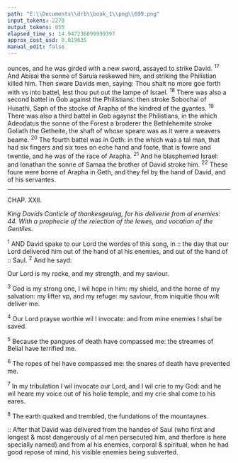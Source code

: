 ```yaml
---
path: "E:\\Documents\\drb\\book_1\\png\\699.png"
input_tokens: 2270
output_tokens: 855
elapsed_time_s: 14.947236099999397
approx_cost_usd: 0.019635
manual_edit: false
---
```

ounces, and he was girded with a new sword, assayed to strike David. <sup>17</sup> And Abisai the sonne of Saruia reskewed him, and striking the Philistian killed him. Then sware Davids men, saying: Thou shalt no more goe forth with vs into battel, lest thou put out the lampe of Israel. <sup>18</sup> There was also a second battel in Gob against the Philistians: then stroke Sobochai of Husathi, Saph of the stocke of Arapha of the kindred of the gyantes. <sup>19</sup> There was also a third battel in Gob agaynst the Philistians, in the which Adeodatus the sonne of the Forest a broderer the Bethlehemite stroke Goliath the Getheite, the shaft of whose speare was as it were a weavers beame. <sup>20</sup> The fourth battel was in Geth: in the which was a tal man, that had six fingers and six toes on eche hand and foote, that is fowre and twentie, and he was of the race of Arapha. <sup>21</sup> And he blasphemed Israel: and Ionathan the sonne of Samaa the brother of David stroke him. <sup>22</sup> These foure were borne of Arapha in Geth, and they fel by the hand of David, and of his servantes.

<hr>

CHAP. XXII.

*King Davids Canticle of thankesgeuing, for his deliverie from al enemies: 44. With a prophecie of the reiection of the Iewes, and vocation of the Gentiles.*

<sup>1</sup> AND David spake to our Lord the wordes of this song, in :: the day that our Lord delivered him out of the hand of al his enemies, and out of the hand of :: Saul. <sup>2</sup> And he sayd:

Our Lord is my rocke, and my strength, and my saviour.

<sup>3</sup> God is my strong one, I wil hope in him: my shield, and the horne of my salvation: my lifter vp, and my refuge: my saviour, from iniquitie thou wilt deliver me.

<sup>4</sup> Our Lord prayse worthie wil I invocate: and from mine enemies I shal be saved.

<sup>5</sup> Because the pangues of death have compassed me: the streames of Belial have terrified me.

<sup>6</sup> The ropes of hel have compassed me: the snares of death have prevented me.

<sup>7</sup> In my tribulation I wil invocate our Lord, and I wil crie to my God: and he wil heare my voice out of his holie temple, and my crie shal come to his eares.

<sup>8</sup> The earth quaked and trembled, the fundations of the mountaynes

<aside>:: After that David was delivered from the handes of Saul (who first and longest & most dangerously of al men persecuted him, and therfore is here specially named) and from al his enemies, corporal & spiritual, when he had good repose of mind, his visible enemies being subverted.</aside>

[^1]: King Davids Canticle of thankesgeuing, for his deliverie from al enemies: 44. With a prophecie of the reiection of the Iewes, and vocation of the Gentiles.